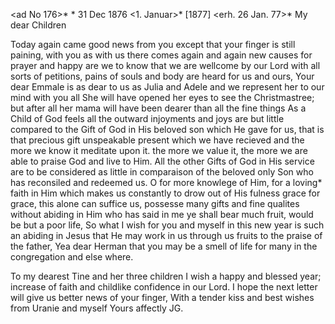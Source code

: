 <ad No 176>* <Calw>* 31 Dec 1876 <1. Januar>* [1877]
 <erh. 26 Jan. 77>*
My dear Children

Today again came good news from you except that your finger is still paining, with you as with us there comes again and again new causes for prayer and happy are we to know that we are wellcome by our Lord with all sorts of petitions, pains of souls and body are heard for us and ours, Your dear Emmale is as dear to us as Julia and Adele and we represent her to our mind with you all She will have opened her eyes to see the Christmastree; but after all her mama will have been dearer than all the fine things As a Child of God feels all the outward injoyments and joys are but little compared to the Gift of God in His beloved son which He gave for us, that is that precious gift unspeakable present which we have recieved and the more we know it meditate upon it. the more we value it, the more we are able to praise God and live to Him. All the other Gifts of God in His service are to be considered as little in comparaison of the beloved only Son who has reconsiled and redeemed us. O for more knowlege of Him, for a loving* faith in Him which makes us constantly to drow out of His fulness grace for grace, this alone can suffice us, possesse many gifts and fine qualites without abiding in Him who has said in me ye shall bear much fruit, would be but a poor life, So what I wish for you and myself in this new year is such an abiding in Jesus that He may work in us through us fruits to the praise of the father, Yea dear Herman that you may be a smell of life for many in the congregation and else where.

To my dearest Tine and her three children I wish a happy and blessed year; increase of faith and childlike confidence in our Lord. I hope the next letter will give us better news of your finger, With a tender kiss and best wishes from Uranie and myself
 Yours affectly JG.
